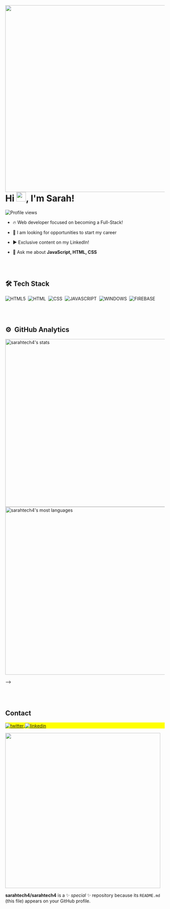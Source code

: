 <img align="right" height="590em" src="https://user-images.githubusercontent.com/126208084/228264323-c8db1427-5378-4f49-9d58-126fc7e2d306.png"/>

<h1 align="left">Hi <img src="https://raw.githubusercontent.com/kaueMarques/kaueMarques/master/hi.gif" height="30px">, I'm Sarah!</h1>

<p align="left"> <img src="https://komarev.com/ghpvc/?username=sarahtech4&color=yellow" alt="Profile views" /> </p>

- 🔥 Web developer focused on becoming a Full-Stack!

- 🔭 I am looking for opportunities to start my career

- ▶️ Exclusive content on my LinkedIn! 

- 💬 Ask me about **JavaScript, HTML, CSS**




<br><br>

## 🛠 Tech Stack

![HTML5](https://img.shields.io/badge/HTML5-E34F26?style=for-the-badge&logo=html5&logoColor=white)&nbsp;
![HTML](https://img.shields.io/badge/HTML-239120?style=for-the-badge&logo=html5&logoColor=white)&nbsp;
![CSS](https://img.shields.io/badge/CSS3-1572B6?style=for-the-badge&logo=css3&logoColor=white)&nbsp;
![JAVASCRIPT](https://img.shields.io/badge/JavaScript-F7DF1E?style=for-the-badge&logo=javascript&logoColor=black)&nbsp;
![WINDOWS](https://img.shields.io/badge/Windows-017AD7?style=for-the-badge&logo=windows&logoColor=white)&nbsp;
![FIREBASE](https://img.shields.io/badge/Firebase-F29D0C?style=for-the-badge&logo=firebase&logoColor=white)&nbsp;


<br><br>

## ⚙️ &nbsp;GitHub Analytics

<p align="left">
<img width="530em" src="https://github-readme-stats.vercel.app/api?username=sarahtech4&show_icons=true&theme=vision-friendly-dark" alt="sarahtech4's stats"/>
<img width="530em" src="https://github-readme-stats.vercel.app/api/top-langs/?username=sarahtech4&layout=compact&theme=vision-friendly-dark" alt="sarahtech4's most languages"/>
</p>
-->

<br><br>

## Contact

<p align="left" style="background:yellow">
<a href="https://twitter.com/Sarah02408273" target="_blank">
  <img align="center" src="https://img.shields.io/badge/-sarahtech4-05122A?style=flat&logo=twitter" alt="twitter"/>  
</a>
<a href="https://www.linkedin.com/in/sarah-de-paula-4232a7259/" target="_blank">
  <img align="center" src="https://img.shields.io/badge/-sarahdepaula-05122A?style=flat&logo=linkedin" alt="linkedin"/>
</a>
</p>



<img width="490em" src="https://github-readme-twitter-gazf.vercel.app/api?id=Sarah02408273&layout=wide&show_reply=off&show_retweet=off" />


**sarahtech4/sarahtech4** is a ✨ _special_ ✨ repository because its `README.md` (this file) appears on your GitHub profile.



